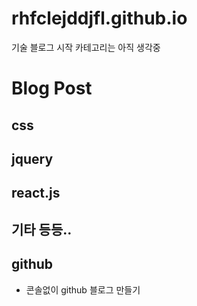 # rhfclejddjfl.github.io

기술 블로그 시작 
카테고리는 아직 생각중

# Blog Post
## css

## jquery

## react.js

## 기타 등등..

## github
* 콘솔없이 github 블로그 만들기 
